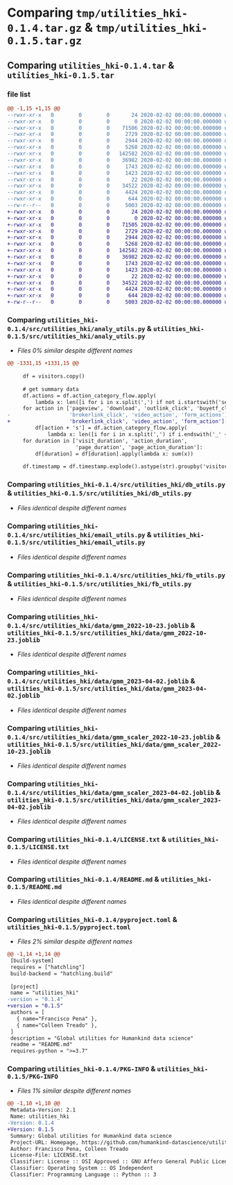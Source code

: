 # Comparing `tmp/utilities_hki-0.1.4.tar.gz` & `tmp/utilities_hki-0.1.5.tar.gz`

## Comparing `utilities_hki-0.1.4.tar` & `utilities_hki-0.1.5.tar`

### file list

```diff
@@ -1,15 +1,15 @@
--rwxr-xr-x   0        0        0       24 2020-02-02 00:00:00.000000 utilities_hki-0.1.4/requirements.txt
--rwxr-xr-x   0        0        0        0 2020-02-02 00:00:00.000000 utilities_hki-0.1.4/src/utilities_hki/__init__.py
--rwxr-xr-x   0        0        0    71506 2020-02-02 00:00:00.000000 utilities_hki-0.1.4/src/utilities_hki/analy_utils.py
--rwxr-xr-x   0        0        0     2729 2020-02-02 00:00:00.000000 utilities_hki-0.1.4/src/utilities_hki/db_utils.py
--rwxr-xr-x   0        0        0     2944 2020-02-02 00:00:00.000000 utilities_hki-0.1.4/src/utilities_hki/email_utils.py
--rwxr-xr-x   0        0        0     5268 2020-02-02 00:00:00.000000 utilities_hki-0.1.4/src/utilities_hki/fb_utils.py
--rwxr-xr-x   0        0        0   142582 2020-02-02 00:00:00.000000 utilities_hki-0.1.4/src/utilities_hki/data/gmm_2022-10-23.joblib
--rwxr-xr-x   0        0        0    36982 2020-02-02 00:00:00.000000 utilities_hki-0.1.4/src/utilities_hki/data/gmm_2023-04-02.joblib
--rwxr-xr-x   0        0        0     1743 2020-02-02 00:00:00.000000 utilities_hki-0.1.4/src/utilities_hki/data/gmm_scaler_2022-10-23.joblib
--rwxr-xr-x   0        0        0     1423 2020-02-02 00:00:00.000000 utilities_hki-0.1.4/src/utilities_hki/data/gmm_scaler_2023-04-02.joblib
--rwxr-xr-x   0        0        0       22 2020-02-02 00:00:00.000000 utilities_hki-0.1.4/.gitignore
--rwxr-xr-x   0        0        0    34522 2020-02-02 00:00:00.000000 utilities_hki-0.1.4/LICENSE.txt
--rwxr-xr-x   0        0        0     4424 2020-02-02 00:00:00.000000 utilities_hki-0.1.4/README.md
--rwxr-xr-x   0        0        0      644 2020-02-02 00:00:00.000000 utilities_hki-0.1.4/pyproject.toml
--rw-r--r--   0        0        0     5003 2020-02-02 00:00:00.000000 utilities_hki-0.1.4/PKG-INFO
+-rwxr-xr-x   0        0        0       24 2020-02-02 00:00:00.000000 utilities_hki-0.1.5/requirements.txt
+-rwxr-xr-x   0        0        0        0 2020-02-02 00:00:00.000000 utilities_hki-0.1.5/src/utilities_hki/__init__.py
+-rwxr-xr-x   0        0        0    71505 2020-02-02 00:00:00.000000 utilities_hki-0.1.5/src/utilities_hki/analy_utils.py
+-rwxr-xr-x   0        0        0     2729 2020-02-02 00:00:00.000000 utilities_hki-0.1.5/src/utilities_hki/db_utils.py
+-rwxr-xr-x   0        0        0     2944 2020-02-02 00:00:00.000000 utilities_hki-0.1.5/src/utilities_hki/email_utils.py
+-rwxr-xr-x   0        0        0     5268 2020-02-02 00:00:00.000000 utilities_hki-0.1.5/src/utilities_hki/fb_utils.py
+-rwxr-xr-x   0        0        0   142582 2020-02-02 00:00:00.000000 utilities_hki-0.1.5/src/utilities_hki/data/gmm_2022-10-23.joblib
+-rwxr-xr-x   0        0        0    36982 2020-02-02 00:00:00.000000 utilities_hki-0.1.5/src/utilities_hki/data/gmm_2023-04-02.joblib
+-rwxr-xr-x   0        0        0     1743 2020-02-02 00:00:00.000000 utilities_hki-0.1.5/src/utilities_hki/data/gmm_scaler_2022-10-23.joblib
+-rwxr-xr-x   0        0        0     1423 2020-02-02 00:00:00.000000 utilities_hki-0.1.5/src/utilities_hki/data/gmm_scaler_2023-04-02.joblib
+-rwxr-xr-x   0        0        0       22 2020-02-02 00:00:00.000000 utilities_hki-0.1.5/.gitignore
+-rwxr-xr-x   0        0        0    34522 2020-02-02 00:00:00.000000 utilities_hki-0.1.5/LICENSE.txt
+-rwxr-xr-x   0        0        0     4424 2020-02-02 00:00:00.000000 utilities_hki-0.1.5/README.md
+-rwxr-xr-x   0        0        0      644 2020-02-02 00:00:00.000000 utilities_hki-0.1.5/pyproject.toml
+-rw-r--r--   0        0        0     5003 2020-02-02 00:00:00.000000 utilities_hki-0.1.5/PKG-INFO
```

### Comparing `utilities_hki-0.1.4/src/utilities_hki/analy_utils.py` & `utilities_hki-0.1.5/src/utilities_hki/analy_utils.py`

 * *Files 0% similar despite different names*

```diff
@@ -1331,15 +1331,15 @@
 
     df = visitors.copy()
 
     # get summary data
     df.actions = df.action_category_flow.apply(
         lambda x: len([i for i in x.split(',') if not i.startswith('session-') and i != 'None']))
     for action in ['pageview', 'download', 'outlink_click', 'buyetf_click',
-                   'brokerlink_click', 'video_action', 'form_actions']:
+                   'brokerlink_click', 'video_action', 'form_action']:
         df[action + 's'] = df.action_category_flow.apply(
             lambda x: len([i for i in x.split(',') if i.endswith('_' + action)]))
     for duration in ['visit_duration', 'action_duration',
                      'page_duration', 'page_action_duration']:
         df[duration] = df[duration].apply(lambda x: sum(x))
 
     df.timestamp = df.timestamp.explode().astype(str).groupby('visitor_id').apply(
```

### Comparing `utilities_hki-0.1.4/src/utilities_hki/db_utils.py` & `utilities_hki-0.1.5/src/utilities_hki/db_utils.py`

 * *Files identical despite different names*

### Comparing `utilities_hki-0.1.4/src/utilities_hki/email_utils.py` & `utilities_hki-0.1.5/src/utilities_hki/email_utils.py`

 * *Files identical despite different names*

### Comparing `utilities_hki-0.1.4/src/utilities_hki/fb_utils.py` & `utilities_hki-0.1.5/src/utilities_hki/fb_utils.py`

 * *Files identical despite different names*

### Comparing `utilities_hki-0.1.4/src/utilities_hki/data/gmm_2022-10-23.joblib` & `utilities_hki-0.1.5/src/utilities_hki/data/gmm_2022-10-23.joblib`

 * *Files identical despite different names*

### Comparing `utilities_hki-0.1.4/src/utilities_hki/data/gmm_2023-04-02.joblib` & `utilities_hki-0.1.5/src/utilities_hki/data/gmm_2023-04-02.joblib`

 * *Files identical despite different names*

### Comparing `utilities_hki-0.1.4/src/utilities_hki/data/gmm_scaler_2022-10-23.joblib` & `utilities_hki-0.1.5/src/utilities_hki/data/gmm_scaler_2022-10-23.joblib`

 * *Files identical despite different names*

### Comparing `utilities_hki-0.1.4/src/utilities_hki/data/gmm_scaler_2023-04-02.joblib` & `utilities_hki-0.1.5/src/utilities_hki/data/gmm_scaler_2023-04-02.joblib`

 * *Files identical despite different names*

### Comparing `utilities_hki-0.1.4/LICENSE.txt` & `utilities_hki-0.1.5/LICENSE.txt`

 * *Files identical despite different names*

### Comparing `utilities_hki-0.1.4/README.md` & `utilities_hki-0.1.5/README.md`

 * *Files identical despite different names*

### Comparing `utilities_hki-0.1.4/pyproject.toml` & `utilities_hki-0.1.5/pyproject.toml`

 * *Files 2% similar despite different names*

```diff
@@ -1,14 +1,14 @@
 [build-system]
 requires = ["hatchling"]
 build-backend = "hatchling.build"
 
 [project]
 name = "utilities_hki"
-version = "0.1.4"
+version = "0.1.5"
 authors = [
   { name="Francisco Pena" },
   { name="Colleen Treado" },
 ]
 description = "Global utilities for Humankind data science"
 readme = "README.md"
 requires-python = ">=3.7"
```

### Comparing `utilities_hki-0.1.4/PKG-INFO` & `utilities_hki-0.1.5/PKG-INFO`

 * *Files 1% similar despite different names*

```diff
@@ -1,10 +1,10 @@
 Metadata-Version: 2.1
 Name: utilities_hki
-Version: 0.1.4
+Version: 0.1.5
 Summary: Global utilities for Humankind data science
 Project-URL: Homepage, https://github.com/humankind-datascience/utilities-hki
 Author: Francisco Pena, Colleen Treado
 License-File: LICENSE.txt
 Classifier: License :: OSI Approved :: GNU Affero General Public License v3
 Classifier: Operating System :: OS Independent
 Classifier: Programming Language :: Python :: 3
```

